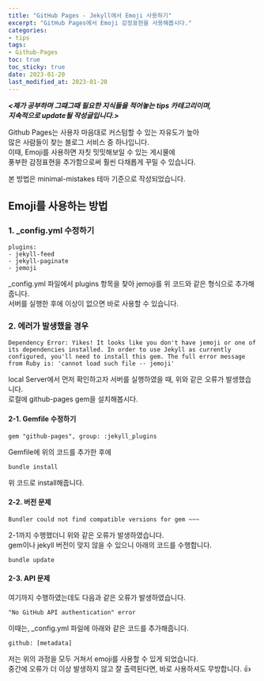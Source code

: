 ```yaml
---
title: "GitHub Pages - Jekyll에서 Emoji 사용하기"
excerpt: "GitHub Pages에서 Emoji 감정표현을 사용해봅시다."
categories: 
- tips
tags:
- Github-Pages
toc: true
toc_sticky: true
date: 2023-01-20
last_modified_at: 2023-01-20
---
```

**_<제가 공부하며 그때그때 필요한 지식들을 적어놓는 tips 카테고리이며,_**  
**_지속적으로 update될 작성글입니다.>_**

Github Pages는 사용자 마음대로 커스텀할 수 있는 자유도가 높아  
많은 사람들이 찾는 블로그 서비스 중 하나입니다.  
이때, Emoji를 사용하면 자칫 밋밋해보일 수 있는 게시물에  
풍부한 감정표현을 추가함으로써 훨씬 다채롭게 꾸밀 수 있습니다.  

본 방법은 minimal-mistakes 테마 기준으로 작성되었습니다.  

## Emoji를 사용하는 방법
### 1. _config.yml 수정하기
```
plugins:
- jekyll-feed
- jekyll-paginate
- jemoji
```
_config.yml 파일에서 plugins 항목을 찾아 jemoji를 위 코드와 같은 형식으로 추가해줍니다.  
서버를 실행한 후에 이상이 없으면 바로 사용할 수 있습니다.  

### 2. 에러가 발생했을 경우
```
Dependency Error: Yikes! It looks like you don't have jemoji or one of its dependencies installed. In order to use Jekyll as currently configured, you'll need to install this gem. The full error message from Ruby is: 'cannot load such file -- jemoji'
```
local Server에서 먼저 확인하고자 서버를 실행하였을 때, 위와 같은 오류가 발생했습니다.  
로컬에 github-pages gem을 설치해봅시다.  

#### 2-1. Gemfile 수정하기
```
gem "github-pages", group: :jekyll_plugins
```
Gemfile에 위의 코드를 추가한 후에
```
bundle install
```
위 코드로 install해줍니다.

#### 2-2. 버전 문제
```
Bundler could not find compatible versions for gem ~~~
```
2-1까지 수행했더니 위와 같은 오류가 발생하였습니다.  
gem이나 jekyll 버전이 맞지 않을 수 있으니 아래의 코드를 수행합니다.  
```
bundle update
```
#### 2-3. API 문제
여기까지 수행하였는데도 다음과 같은 오류가 발생하였습니다.
```
"No GitHub API authentication" error
```
이때는, _config.yml 파일에 아래와 같은 코드를 추가해줍니다.
```
github: [metadata]
```

저는 위의 과정을 모두 거쳐서 emoji를 사용할 수 있게 되었습니다.  
중간에 오류가 더 이상 발생하지 않고 잘 출력된다면, 바로 사용하셔도 무방합니다. :thumbsup:


